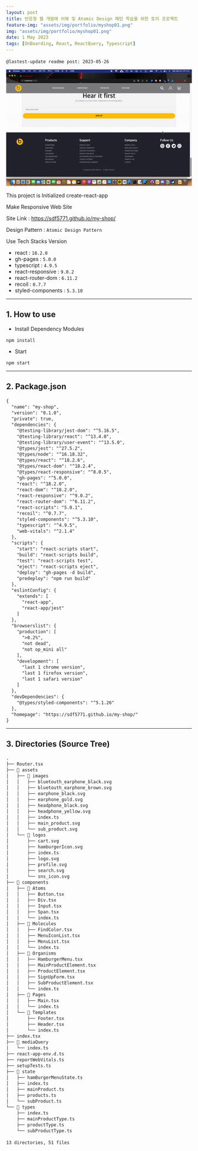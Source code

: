 ```yaml
---
layout: post
title: 반응형 웹 개발에 이해 및 Atomic Design 패턴 학습을 위한 토이 프로젝트
feature-img: "assets/img/portfolio/myshop01.png"
img: "assets/img/portfolio/myshop01.png"
date: 1 May 2023
tags: [OnBoarding, React, ReactQuery, Typescript]
---
```


`@lastest-update readme post: 2023-05-26`

![Untitled](/assets/img/portfolio/readme.gif)

This project is Initialized create-react-app

Make Responsive Web Site

Site Link : https://sdf5771.github.io/my-shop/

Design Pattern : `Atomic Design Pattern`

Use Tech Stacks Version

- react : `18.2.0`
- gh-pages : `5.0.0`
- typescript : `4.9.5`
- react-responsive : `9.0.2`
- react-router-dom : `6.11.2`
- recoil : `0.7.7`
- styled-components : `5.3.10`

---

## 1. How to use

- Install Dependency Modules

```tsx
npm install
```

- Start

```tsx
npm start
```

---

## 2. Package.json

```tsx
{
  "name": "my-shop",
  "version": "0.1.0",
  "private": true,
  "dependencies": {
    "@testing-library/jest-dom": "^5.16.5",
    "@testing-library/react": "^13.4.0",
    "@testing-library/user-event": "^13.5.0",
    "@types/jest": "^27.5.2",
    "@types/node": "^16.18.32",
    "@types/react": "^18.2.6",
    "@types/react-dom": "^18.2.4",
    "@types/react-responsive": "^8.0.5",
    "gh-pages": "^5.0.0",
    "react": "^18.2.0",
    "react-dom": "^18.2.0",
    "react-responsive": "^9.0.2",
    "react-router-dom": "^6.11.2",
    "react-scripts": "5.0.1",
    "recoil": "^0.7.7",
    "styled-components": "^5.3.10",
    "typescript": "^4.9.5",
    "web-vitals": "^2.1.4"
  },
  "scripts": {
    "start": "react-scripts start",
    "build": "react-scripts build",
    "test": "react-scripts test",
    "eject": "react-scripts eject",
    "deploy": "gh-pages -d build",
    "predeploy": "npm run build"
  },
  "eslintConfig": {
    "extends": [
      "react-app",
      "react-app/jest"
    ]
  },
  "browserslist": {
    "production": [
      ">0.2%",
      "not dead",
      "not op_mini all"
    ],
    "development": [
      "last 1 chrome version",
      "last 1 firefox version",
      "last 1 safari version"
    ]
  },
  "devDependencies": {
    "@types/styled-components": "^5.1.26"
  },
  "homepage": "https://sdf5771.github.io/my-shop/"
}
```

---

## 3. Directories (Source Tree)

```tsx
.
├── Router.tsx
├── 📁 assets
│   ├── 📁 images
│   │   ├── bluetouth_earphone_black.svg
│   │   ├── bluetouth_earphone_brown.svg
│   │   ├── earphone_black.svg
│   │   ├── earphone_gold.svg
│   │   ├── headphone_black.svg
│   │   ├── headphone_yellow.svg
│   │   ├── index.ts
│   │   ├── main_product.svg
│   │   └── sub_product.svg
│   └── 📁 logos
│       ├── cart.svg
│       ├── hamburgerIcon.svg
│       ├── index.ts
│       ├── logo.svg
│       ├── profile.svg
│       ├── search.svg
│       └── sns_icon.svg
├── 📁 components
│   ├── 📁 Atoms
│   │   ├── Button.tsx
│   │   ├── Div.tsx
│   │   ├── Input.tsx
│   │   ├── Span.tsx
│   │   └── index.ts
│   ├── 📁 Molecules
│   │   ├── FindColor.tsx
│   │   ├── MenuIconList.tsx
│   │   ├── MenuList.tsx
│   │   └── index.ts
│   ├── 📁 Organisms
│   │   ├── HamburgerMenu.tsx
│   │   ├── MainProductElement.tsx
│   │   ├── ProductElement.tsx
│   │   ├── SignUpForm.tsx
│   │   ├── SubProductElement.tsx
│   │   └── index.ts
│   ├── 📁 Pages
│   │   ├── Main.tsx
│   │   └── index.ts
│   └── 📁 Templates
│       ├── Footer.tsx
│       ├── Header.tsx
│       └── index.ts
├── index.tsx
├── 📁 mediaQuery
│   └── index.ts
├── react-app-env.d.ts
├── reportWebVitals.ts
├── setupTests.ts
├── 📁 state
│   ├── hamBurgerMenuState.ts
│   ├── index.ts
│   ├── mainProduct.ts
│   ├── products.ts
│   └── subProduct.ts
└── 📁 types
    ├── index.ts
    ├── mainProductType.ts
    ├── productType.ts
    └── subProductType.ts

13 directories, 51 files
```